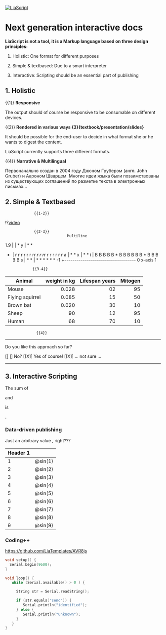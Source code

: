 <!--
author:   André Dietrich

email:    LiaScript@web.de

version:  0.0.1

language: en

narrator: US English Female

date:     10th of June

comment:  Pitch-Talk about LiaScript for the "EMEA Write the Docs Proposals
          Workshop and Discussion" Meetup.

-->

[![LiaScript](https://raw.githubusercontent.com/LiaScript/LiaScript/master/badges/course.svg)](https://liascript.github.io/course/?https://github.com/LiaPlayground/WriteTheDocsProposal_2021/edit/main/README.md)

# Next generation interactive docs

**LiaScript is not a tool, it is a Markup language based on three design principles:**

1. Holistic: One format for different purposes

2. Simple & textbased: Due to a smart interpreter

3. Interactive: Scripting should be an essential part of publishing

## 1. Holistic

{{1}} **Responsive**


The output should of course be responsive to be consumable on different devices.


{{2}} **Rendered in various ways {3}{textbook/presentation/slides}**

It should be possible for the end-user to decide in what format she or he wants
to digest the content.

LiaScript currently supports three different formats.


{{4}} **Narrative & Multilingual**

Первоначально создан в 2004 году Джоном Грубером (англ. John Gruber) и Аароном
Шварцем. Многие идеи языка были позаимствованы из существующих соглашений по
разметке текста в электронных письмах...

## 2. Simple & Textbased

                 {{1-2}}
!?[video](https://www.youtube.com/watch?v=bICfKRyKTwE)


                 {{2-3}}
                                Multiline
1.9 |
    |                  *
  y |               *     *
  - | r r r r r r r*r r r r*r r r r r r r
  a |             *         *
  x |            *           *
  i | B B B B B * B B B B B B * B B B B B
  s |         *                 *
    | *  * *                       * *  *
 -1 +------------------------------------
    0              x-axis               1


                 {{3-4}}
| Animal          | weight in kg | Lifespan years | Mitogen |
| --------------- | ------------:| --------------:| -------:|
| Mouse           |        0.028 |             02 |      95 |
| Flying squirrel |        0.085 |             15 |      50 |
| Brown bat       |        0.020 |             30 |      10 |
| Sheep           |           90 |             12 |      95 |
| Human           |           68 |             70 |      10 |


                  {{4}}
********************************************************************************

Do you like this approach so far?

[[ ]] No?
[[X]] Yes of course!
[[X]] ... not sure ...

********************************************************************************

## 3. Interactive Scripting

The sum of
<script output="a" default="1" input="range">@input</script>
and
<script output="b" default="1" input="range">@input</script>
is
<script>@input(`a`) + @input(`b`)</script>.


### Data-driven publishing
<!--
sin: <script format="number"
             localeStyle="currency"
             currency="EUR"
             locale="de-DE"
             modify="false"
    > Math.sin(@input(`a`) + 0.5 * @0) </script>
-->

Just an arbitrary value <script output="a" default="1" input="range">@input</script>, right???


<!-- data-type="line" -->
| Header 1 | <script>@input(`a`)</script> |
|:-------- | ----------------------------:|
| 1        |                      @sin(1) |
| 2        |                      @sin(2) |
| 3        |                      @sin(3) |
| 4        |                      @sin(4) |
| 5        |                      @sin(5) |
| 6        |                      @sin(6) |
| 7        |                      @sin(7) |
| 8        |                      @sin(8) |
| 9        |                      @sin(9) |


### Coding++

https://github.com/LiaTemplates/AVR8js

``` cpp
void setup() {
  Serial.begin(9600);
}

void loop() {
   while (Serial.available() > 0 ) {

     String str = Serial.readString();

     if (str.equals("send")) {
        Serial.println("identified");
     } else {
        Serial.println("unknown");
     }
   }
}
```
